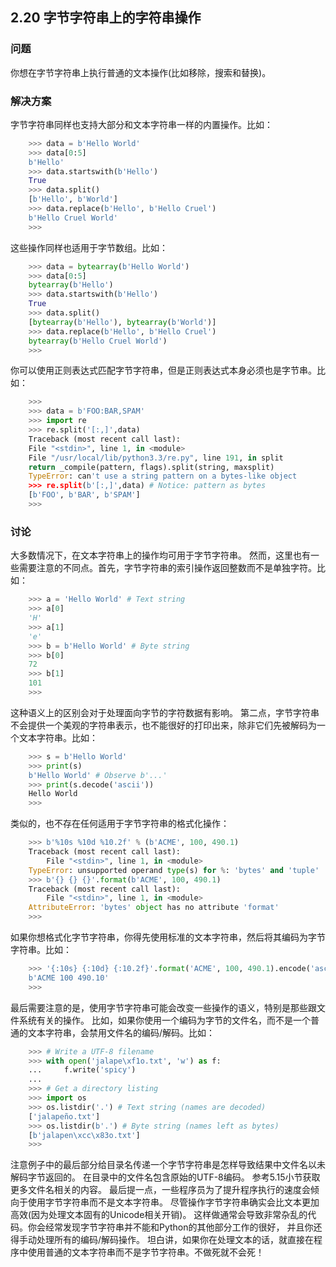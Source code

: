 ## 2.20 字节字符串上的字符串操作 ##
### 问题 ###
你想在字节字符串上执行普通的文本操作(比如移除，搜索和替换)。
### 解决方案 ###
字节字符串同样也支持大部分和文本字符串一样的内置操作。比如：
```python
    >>> data = b'Hello World'
    >>> data[0:5]
    b'Hello'
    >>> data.startswith(b'Hello')
    True
    >>> data.split()
    [b'Hello', b'World']
    >>> data.replace(b'Hello', b'Hello Cruel')
    b'Hello Cruel World'
    >>>

```
这些操作同样也适用于字节数组。比如：
```python
    >>> data = bytearray(b'Hello World')
    >>> data[0:5]
    bytearray(b'Hello')
    >>> data.startswith(b'Hello')
    True
    >>> data.split()
    [bytearray(b'Hello'), bytearray(b'World')]
    >>> data.replace(b'Hello', b'Hello Cruel')
    bytearray(b'Hello Cruel World')
    >>>

```
你可以使用正则表达式匹配字节字符串，但是正则表达式本身必须也是字节串。比如：
```python
    >>>
    >>> data = b'FOO:BAR,SPAM'
    >>> import re
    >>> re.split('[:,]',data)
    Traceback (most recent call last):
    File "<stdin>", line 1, in <module>
    File "/usr/local/lib/python3.3/re.py", line 191, in split
    return _compile(pattern, flags).split(string, maxsplit)
    TypeError: can't use a string pattern on a bytes-like object
    >>> re.split(b'[:,]',data) # Notice: pattern as bytes
    [b'FOO', b'BAR', b'SPAM']
    >>>

```
### 讨论 ###
大多数情况下，在文本字符串上的操作均可用于字节字符串。
然而，这里也有一些需要注意的不同点。首先，字节字符串的索引操作返回整数而不是单独字符。比如：
```python
    >>> a = 'Hello World' # Text string
    >>> a[0]
    'H'
    >>> a[1]
    'e'
    >>> b = b'Hello World' # Byte string
    >>> b[0]
    72
    >>> b[1]
    101
    >>>
```
这种语义上的区别会对于处理面向字节的字符数据有影响。
第二点，字节字符串不会提供一个美观的字符串表示，也不能很好的打印出来，除非它们先被解码为一个文本字符串。比如：
```python
    >>> s = b'Hello World'
    >>> print(s)
    b'Hello World' # Observe b'...'
    >>> print(s.decode('ascii'))
    Hello World
    >>>

```
类似的，也不存在任何适用于字节字符串的格式化操作：
```python
    >>> b'%10s %10d %10.2f' % (b'ACME', 100, 490.1)
    Traceback (most recent call last):
        File "<stdin>", line 1, in <module>
    TypeError: unsupported operand type(s) for %: 'bytes' and 'tuple'
    >>> b'{} {} {}'.format(b'ACME', 100, 490.1)
    Traceback (most recent call last):
        File "<stdin>", line 1, in <module>
    AttributeError: 'bytes' object has no attribute 'format'
    >>>

```
如果你想格式化字节字符串，你得先使用标准的文本字符串，然后将其编码为字节字符串。比如：
```python
    >>> '{:10s} {:10d} {:10.2f}'.format('ACME', 100, 490.1).encode('ascii')
    b'ACME 100 490.10'
    >>>

```
最后需要注意的是，使用字节字符串可能会改变一些操作的语义，特别是那些跟文件系统有关的操作。
比如，如果你使用一个编码为字节的文件名，而不是一个普通的文本字符串，会禁用文件名的编码/解码。比如：
```python
    >>> # Write a UTF-8 filename
    >>> with open('jalape\xf1o.txt', 'w') as f:
    ...     f.write('spicy')
    ...
    >>> # Get a directory listing
    >>> import os
    >>> os.listdir('.') # Text string (names are decoded)
    ['jalapeño.txt']
    >>> os.listdir(b'.') # Byte string (names left as bytes)
    [b'jalapen\xcc\x83o.txt']
    >>>

```
注意例子中的最后部分给目录名传递一个字节字符串是怎样导致结果中文件名以未解码字节返回的。
在目录中的文件名包含原始的UTF-8编码。
参考5.15小节获取更多文件名相关的内容。
最后提一点，一些程序员为了提升程序执行的速度会倾向于使用字节字符串而不是文本字符串。
尽管操作字节字符串确实会比文本更加高效(因为处理文本固有的Unicode相关开销)。
这样做通常会导致非常杂乱的代码。你会经常发现字节字符串并不能和Python的其他部分工作的很好，
并且你还得手动处理所有的编码/解码操作。
坦白讲，如果你在处理文本的话，就直接在程序中使用普通的文本字符串而不是字节字符串。不做死就不会死！
